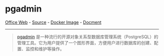 # pgadmin

[Office Web][1] - [Source][2] - [Docker Image][3] - [Docment][4]

---

> [pgadmin][1] 是一种流行的开源对象关系型数据库管理系统（PostgreSQL）的管理工具。它为用户提供了一个图形界面，方便用户进行数据库的创建、配置、监控和维护等操作。

[1]:https://www.pgadmin.org/
[2]:https://github.com/pgadmin-org/pgadmin4
[3]:https://hub.docker.com/r/dpage/pgadmin4/ 
[4]:https://www.pgadmin.org/docs/pgadmin4/latest/container_deployment.html